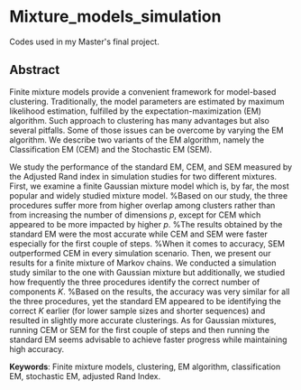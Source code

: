# Mixture_models_simulation

Codes used in my Master's final project.

## Abstract
Finite mixture models provide a convenient framework for model-based clustering. Traditionally, the model parameters are estimated by maximum likelihood estimation, fulfilled by the expectation-maximization (EM) algorithm. Such approach to clustering has many advantages but also several pitfalls. Some of those issues can be overcome by varying the EM algorithm. We describe two variants of the EM algorithm, namely the Classification EM (CEM) and the Stochastic EM (SEM). 

We study the performance of the standard EM, CEM, and SEM measured by the Adjusted Rand index in simulation studies for two different mixtures. First, we examine a finite Gaussian mixture model which is, by far, the most popular and widely studied mixture model. 
%Based on our study, the three procedures suffer more from higher overlap among clusters rather than from increasing the number of dimensions $p$, except for CEM which appeared to be more impacted by higher $p$. 
%The results obtained by the standard EM were the most accurate while CEM and SEM were faster especially for the first couple of steps. 
%When it comes to accuracy, SEM outperformed CEM in every simulation scenario. 
Then, we present our results for a finite mixture of Markov chains. We conducted a simulation study similar to the one with Gaussian mixture but additionally, we studied how frequently the three procedures identify the correct number of components $K$. 
%Based on the results, the accuracy was very similar for all the three procedures, yet the standard EM appeared to be identifying the correct $K$ earlier (for lower sample sizes and shorter sequences) and resulted in slightly more accurate clusterings. As for Gaussian mixtures, running CEM or SEM for the first couple of steps and then running the standard EM seems advisable to achieve faster progress while maintaining high accuracy.

**Keywords**: Finite mixture models, clustering, EM algorithm, classification EM, stochastic EM, adjusted Rand Index.
